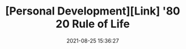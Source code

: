 ---
title: "[Personal Development][Link] '80 20 Rule of Life"
layout: external
external_url: https://asana.com/resources/pareto-principle-80-20-rule
date:   2021-08-25 15:36:27
---